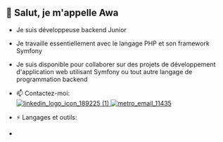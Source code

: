 ## 👋 Salut, je m'appelle Awa


<!--
**gafouni/gafouni** is a ✨ _special_ ✨ repository because its `README.md` (this file) appears on your GitHub profile.

Here are some ideas to get you started:

- 🔭 I’m currently working on ...
- 🌱 I’m currently learning ...
- 👯 I’m looking to collaborate on ...
- 🤔 I’m looking for help with ...
- 💬 Ask me about ...
- 📫 How to reach me: ...
- 😄 Pronouns: ...
- ⚡ Fun fact: ...
-->

- Je suis développeuse backend Junior 
- Je travaille essentiellement avec le langage PHP et son framework Symfony
- Je suis disponible pour collaborer sur des projets de développement d'application web utilisant Symfony ou tout autre langage de programmation backend

- 📫 Contactez-moi:  
[![linkedin_logo_icon_189225 (1)](https://github.com/gafouni/gafouni/assets/99189224/bee25be3-1c3f-4f4c-8761-6eb0d4a9aa04)
](https://www.linkedin.com/in/haoua-abouna/)  [![metro_email_11435](https://github.com/gafouni/gafouni/assets/99189224/56f6c111-ff35-40bd-a320-149a795a8c52)
](haouabouna@gmail.com)  


- ⚡ Langages et outils:  
- 



